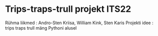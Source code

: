 # Trips-traps-trull projekt ITS22
Rühma liikmed : Andro-Sten Kriisa, William Kink, Sten Karis
Projekti idee : trips traps trull mäng Pythoni alusel


